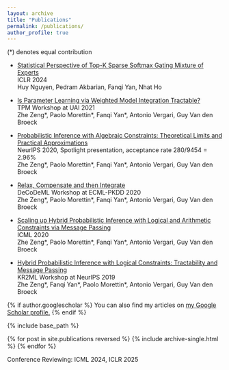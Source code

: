 ```yaml
---
layout: archive
title: "Publications"
permalink: /publications/
author_profile: true
---
```


  (*) denotes equal contribution

+ [Statistical Perspective of Top-K Sparse Softmax Gating Mixture of Experts](https://arxiv.org/pdf/2309.13850.pdf) <br /> ICLR 2024 <br />Huy Nguyen, Pedram Akbarian, Fanqi Yan, Nhat Ho


+ [Is Parameter Learning via Weighted Model Integration Tractable?](https://openreview.net/pdf?id=eecWixvAEeZ)
  <br />TPM Workshop at UAI 2021
  <br />Zhe Zeng\*, Paolo Morettin\*, Fanqi Yan\*, Antonio Vergari, Guy Van den Broeck


+ [Probabilistic Inference with Algebraic Constraints: Theoretical Limits and Practical Approximations](https://proceedings.neurips.cc/paper/2020/hash/85934679f30131d812a8c7475a7d0f74-Abstract.html)
  <br />NeurIPS 2020, Spotlight presentation, acceptance rate 280/9454 = 2.96%
  <br />Zhe Zeng\*, Paolo Morettin\*, Fanqi Yan\*, Antonio Vergari, Guy Van den Broeck


+ [Relax, Compensate and then Integrate](https://web.cs.ucla.edu/~zhezeng/publication/ecml20/ecml20.pdf)
  <br />DeCoDeML Workshop at ECML-PKDD 2020
  <br />Zhe Zeng\*, Paolo Morettin\*, Fanqi Yan\*, Antonio Vergari, Guy Van den Broeck


+ [Scaling up Hybrid Probabilistic Inference with Logical and Arithmetic Constraints via Message Passing](https://proceedings.mlr.press/v119/zeng20a/zeng20a.pdf)
  <br />ICML 2020
  <br />Zhe Zeng\*, Paolo Morettin\*, Fanqi Yan\*, Antonio Vergari, Guy Van den Broeck

  
+ [Hybrid Probabilistic Inference with Logical Constraints: Tractability and Message Passing](https://arxiv.org/pdf/1909.09362.pdf)
  <br />KR2ML Workshop at NeurIPS 2019
  <br />Zhe Zeng\*, Fanqi Yan\*, Paolo Morettin\*, Antonio Vergari, Guy Van den Broeck

   

{% if author.googlescholar %}
  You can also find my articles on <u><a href="{{author.googlescholar}}">my Google Scholar profile</a>.</u>
{% endif %}

{% include base_path %}

{% for post in site.publications reversed %}
  {% include archive-single.html %}
{% endfor %}

Conference Reviewing:
ICML 2024, ICLR 2025
